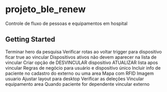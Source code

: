 # projeto_ble_renew

Controle de fluxo de pessoas e equipamentos em hospital

## Getting Started

Terminar hero da pesquisa
Verificar rotas ao voltar
trigger para dispositivo ficar true ao vincular
Dispositivos ativos não devem aparecer na lista de vincular
Criar opção de DESVINCULAR dispositivo
ATUALIZAR lista apos vincular
Regras de negócio para usuário e dispositivo único
Incluir info de paciente no cadastro do externo ou uma area
Mapa com RFID
Imagem usuario
Ajustar layout para desktop
Verificar as deleções
Vincular equipamento area
Quando paciente for dependente vincular externo
